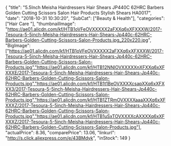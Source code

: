 {
	"title": "5.5Inch Meisha Hairdressers Hair Shears JP440C 62HRC Barbers Golden Cutting Scissors Salon Hair Products Stylish Shears HA0017",
	"date": "2018-10-31 10:30:20",
	"SubCat": ["Beauty & Health"],
	"categories": ["Hair Care "],
	"thumbnailImage": "https://ae01.alicdn.com/kf/HTB1oVFeOVXXXXX2aFXXq6xXFXXXW/2017-Tesoura-5-5inch-Meisha-Hairdressers-Hair-Shears-Jp440c-62HRC-Barbers-Golden-Cutting-Scissors-Salon-Products.jpg_220x220.jpg",
	"BigImage": ["https://ae01.alicdn.com/kf/HTB1oVFeOVXXXXX2aFXXq6xXFXXXW/2017-Tesoura-5-5inch-Meisha-Hairdressers-Hair-Shears-Jp440c-62HRC-Barbers-Golden-Cutting-Scissors-Salon-Products.jpg","https://ae01.alicdn.com/kf/HTB12NNIOVXXXXXnXFXXq6xXFXXXE/2017-Tesoura-5-5inch-Meisha-Hairdressers-Hair-Shears-Jp440c-62HRC-Barbers-Golden-Cutting-Scissors-Salon-Products.jpg","https://ae01.alicdn.com/kf/HTB1t1BeOVXXXXcsapXXq6xXFXXX3/2017-Tesoura-5-5inch-Meisha-Hairdressers-Hair-Shears-Jp440c-62HRC-Barbers-Golden-Cutting-Scissors-Salon-Products.jpg","https://ae01.alicdn.com/kf/HTB1ZTRmOVXXXXaaaXXXq6xXFXXXZ/2017-Tesoura-5-5inch-Meisha-Hairdressers-Hair-Shears-Jp440c-62HRC-Barbers-Golden-Cutting-Scissors-Salon-Products.jpg","https://ae01.alicdn.com/kf/HTB1uSxTOVXXXXcAXXXXq6xXFXXXZ/2017-Tesoura-5-5inch-Meisha-Hairdressers-Hair-Shears-Jp440c-62HRC-Barbers-Golden-Cutting-Scissors-Salon-Products.jpg"],
	"actualPrice": 8.36,
	"comparePrice": 13.06,
	"linkurl": "http://s.click.aliexpress.com/e/43BMdyk",
	"inStock": 149
}
